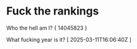 # Fuck the rankings

Who the hell am I?
{ 14045823 }

What fucking year is it?
[ 2025-03-11T16:06:40Z ]
